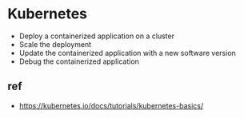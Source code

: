 # Kubernetes
* Deploy a containerized application on a cluster
* Scale the deployment
* Update the containerized application with a new software version
* Debug the containerized application

## ref
* https://kubernetes.io/docs/tutorials/kubernetes-basics/
